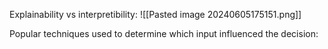 
Explainability vs interpretibility:
![[Pasted image 20240605175151.png]]

Popular techniques used to determine which input influenced the decision:
